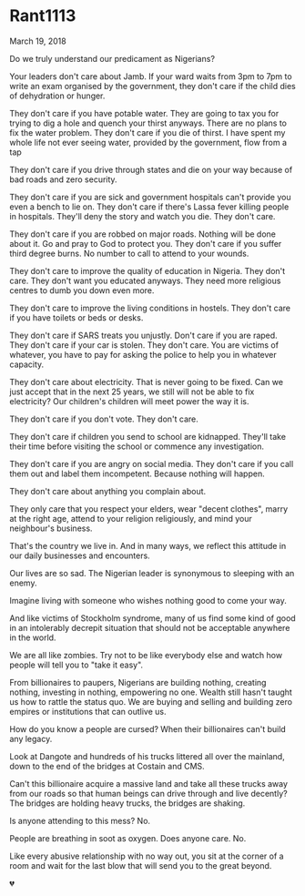 # Rant1113

March 19, 2018

Do we truly understand our predicament as Nigerians?

Your leaders don't care about Jamb. If your ward waits from 3pm to 7pm to write an exam organised by the government, they don't care if the child dies of dehydration or hunger.

They don't care if you have potable water. They are going to tax you for trying to dig a hole and quench your thirst anyways. There are no plans to fix the water problem. They don't care if you die of thirst. I have spent my whole life not ever seeing water, provided by the government, flow from a tap 

They don't care if you drive through states and die on your way because of bad roads and zero security.

They don't care if you are sick and government hospitals can't provide you even a bench to lie on. They don't care if there's Lassa fever killing people in hospitals. They'll deny the story and watch you die. They don't care.

They don't care if you are robbed on major roads. Nothing will be done about it. Go and pray to God to protect you. They don't care if you suffer third degree burns. No number to call to attend to your wounds. 

They don't care to improve the quality of education in Nigeria. They don't care. They don't want you educated anyways. They need more religious centres to dumb you down even more.

They don't care to improve the living conditions in hostels. They don't care if you have toilets or beds or desks.

They don't care if SARS treats you unjustly. Don't care if you are raped. They don't care if your car is stolen. They don't care. You are victims of whatever, you have to pay for asking the police to help you in whatever capacity.

They don't care about electricity. That is never going to be fixed. Can we just accept that in the next 25 years, we still will not be able to fix electricity? Our children's children will meet power the way it is. 

They don't care if you don't vote. They don't care.

They don't care if children you send to school are kidnapped. They'll take their time before visiting the school or commence any investigation. 

They don't care if you are angry on social media. They don't care if you call them out and label them incompetent. Because nothing will happen.  

They don't care about anything you complain about.

They only care that you respect your elders, wear "decent clothes", marry at the right age, attend to your religion religiously, and mind your neighbour's business.

That's the country we live in. And in many ways, we reflect this attitude in our daily businesses and encounters.

Our lives are so sad. The Nigerian leader is synonymous to sleeping with an enemy.

Imagine living with someone who wishes nothing good to come your way. 

And like victims of Stockholm syndrome, many of us find some kind of good in an intolerably decrepit situation that should not be acceptable anywhere in the world.

We are all like zombies. Try not to be like everybody else and watch how people will tell you to "take it easy".

From billionaires to paupers, Nigerians are building nothing, creating nothing, investing in nothing, empowering no one. Wealth still hasn't taught us how to rattle the status quo. We are buying and selling and building zero empires or institutions that can outlive us.

How do you know a people are cursed? When their billionaires can't build any legacy.

Look at Dangote and hundreds of his trucks littered all over the mainland, down to the end of the bridges at Costain and CMS.

Can't this billionaire acquire a massive land and take all these trucks away from our roads so that human beings can drive through and live decently? The bridges are holding heavy trucks, the bridges are shaking. 

Is anyone attending to this mess? No.

People are breathing in soot as oxygen. Does anyone care. No.

Like every abusive relationship with no way out, you sit at the corner of a room and wait for the last blow that will send you to the great beyond.

💔
